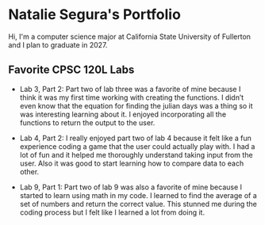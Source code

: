 
# Natalie Segura's Portfolio

Hi, I'm a computer science major at California State University of Fullerton and I plan to graduate in 2027. 

## Favorite CPSC 120L Labs

* Lab 3, Part 2: 
Part two of lab three was a favorite of mine because I think it was my first time working with creating the functions. I didn’t even know that the equation for finding the julian days was a thing so it was interesting learning about it. I enjoyed incorporating all the functions to return the output to the user. 

* Lab 4, Part 2: 
I really enjoyed part two of lab 4 because it felt like a fun experience coding a game that the user could actually play with. I had a lot of fun and it helped me thoroughly understand taking input from the user. Also it was good to start learning how to compare data to each other. 

* Lab 9, Part 1: 
Part two of lab 9 was also a favorite of mine because I started to learn using math in my code. I learned to find the average of a set of numbers and return the correct value. This stunned me during the coding process but I felt like I learned a lot from doing it.